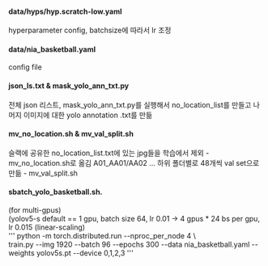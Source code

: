 #### data/hyps/hyp.scratch-low.yaml 
hyperparameter config, batchsize에 따라서 lr 조정 

#### data/nia_basketball.yaml  
config file  
                   
#### json_ls.txt & mask_yolo_ann_txt.py  
전체 json 리스트, mask_yolo_ann_txt.py를 실행해서 no_location_list를 만들고 나머지 이미지에 대한 yolo annotation .txt를 만듦

#### mv_no_location.sh & mv_val_split.sh 
슬랙에 공유한 no_location_list.txt에 있는 jpg들을 학습에서 제외 - mv_no_location.sh로 옮김 
A01_AA01/AA02 ... 하위 폴더별로 48개씩 val set으로 만듦 - mv_val_split.sh 

#### sbatch_yolo_basketball.sh. 
(for multi-gpus)  
(yolov5-s default == 1 gpu, batch size 64, lr 0.01 -> 4 gpus * 24 bs per gpu, lr 0.015 (linear-scaling)  
'''
python -m torch.distributed.run --nproc_per_node 4 \  
    train.py --img 1920 --batch 96 --epochs 300 --data nia_basketball.yaml --weights yolov5s.pt --device 0,1,2,3
'''
